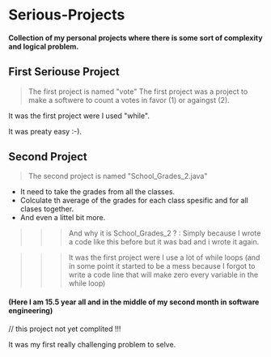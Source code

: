 # Serious-Projects
#### Collection of my personal projects where there is some sort of complexity and logical problem.

## First Seriouse Project
> The first project is named "vote"
The first project was a project to make a softwere to count a votes in favor (1) or againgst (2).

It was the first project were I used "while".

It was preaty easy :-).

## Second Project
> The second project is named "School_Grades_2.java"

* It need to take the grades from all the classes.
* Colculate th average of the grades for each class spesific and for all clases together.
* And even a littel bit more.
>>> And why it is School_Grades_2 ? : Simply because I wrote a code like this before but it was bad and i wrote it again.

>>> It was the first project were I use a lot of while loops (and in some point it started to be a mess because I forgot to write a code line that will make zero every variable in the while loop)

#### (Here I am 15.5 year all and in the middle of my second month in software engineering)


// this project not yet complited !!!

It was my first really challenging problem to selve.
